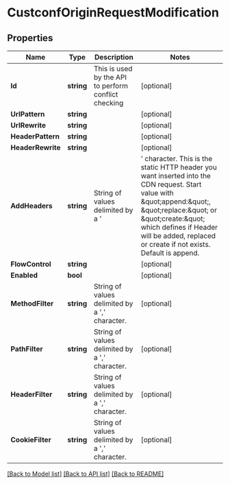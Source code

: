 # CustconfOriginRequestModification

## Properties

Name | Type | Description | Notes
------------ | ------------- | ------------- | -------------
**Id** | **string** | This is used by the API to perform conflict checking | [optional] 
**UrlPattern** | **string** |  | [optional] 
**UrlRewrite** | **string** |  | [optional] 
**HeaderPattern** | **string** |  | [optional] 
**HeaderRewrite** | **string** |  | [optional] 
**AddHeaders** | **string** | String of values delimited by a &#39;|&#39; character. This is the static HTTP header you want inserted into the CDN request. Start value with \&quot;append:\&quot;, \&quot;replace:\&quot; or \&quot;create:\&quot; which defines if Header will be added, replaced or create if not exists. Default is append. | [optional] 
**FlowControl** | **string** |  | [optional] 
**Enabled** | **bool** |  | [optional] 
**MethodFilter** | **string** | String of values delimited by a &#39;,&#39; character. | [optional] 
**PathFilter** | **string** | String of values delimited by a &#39;,&#39; character. | [optional] 
**HeaderFilter** | **string** | String of values delimited by a &#39;,&#39; character. | [optional] 
**CookieFilter** | **string** | String of values delimited by a &#39;,&#39; character. | [optional] 

[[Back to Model list]](../README.md#documentation-for-models) [[Back to API list]](../README.md#documentation-for-api-endpoints) [[Back to README]](../README.md)


